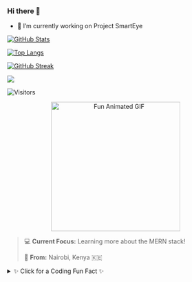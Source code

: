 ### Hi there 👋
- 🔭 I’m currently working on Project SmartEye
<!--
**WelobaDenzel/WelobaDenzel** is a ✨ _special_ ✨ repository because its `README.md` (this file) appears on your GitHub profile.

Here are some ideas to get you started:

- 🔭 I’m currently working on ...
- 🌱 I’m currently learning ...
- 👯 I’m looking to collaborate on ...
- 🤔 I’m looking for help with ...
- 💬 Ask me about ...
- 📫 How to reach me: ...
- 😄 Pronouns: ...
- ⚡ Fun fact: ...
-->
[![GitHub Stats](https://github-readme-stats.vercel.app/api?username=YOUR_USERNAME&show_icons=true&theme=radical)](https://github.com/anuraghazra/github-readme-stats)

[![Top Langs](https://github-readme-stats.vercel.app/api/top-langs/?username=YOUR_USERNAME&layout=compact&theme=vision-friendly)](https://github.com/anuraghazra/github-readme-stats)

[![GitHub Streak](https://github-readme-streak-stats.herokuapp.com/?user=YOUR_USERNAME&theme=dark)](https://git.io/streak-stats)

<img src="https://readme-typing-svg.herokuapp.com/?lines=Hello+World!;I'm+a+developer.;Check+out+my+repos!&center=true&size=20">

![Visitors](https://komarev.com/ghpvc/?username=YOUR_USERNAME)

<p align="center">
  <img src="YOUR_GIF_LINK_HERE" width="300" alt="Fun Animated GIF">
</p>

> 💻 **Current Focus:** Learning more about the MERN stack!
>
> 📍 **From:** Nairobi, Kenya 🇰🇪


<details>
  <summary>✨ Click for a Coding Fun Fact ✨</summary>
  <p>The first computer bug was an actual moth trapped in a relay of the Harvard Mark II computer in 1947.</p>
</details>
